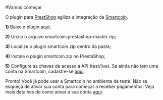 #Vamos começar

O plugin para <a href="http://www.prestashop.com/" target="_blank">PrestShop</a> agiliza a integração da <a href="https://smartcoin.com.br/" target="_blank">Smartcoin</a>.

**1)** Baixe o plugin <a href="https://github.com/smartcoinpayments/smartcoin-prestashop/archive/master.zip" target="_blank">aqui</a>;

**2)** Unzip o arquivo smartcoin-prestashop-master.zip;

**3)** Localize o plugin smartcoin.zip dentro da pasta;

**4)** Instale o plugin smartcoin.zip no PrestaShop;

**5)** Configure as chaves de acesso a API (test/live). Se ainda não tem uma conta na Smartcoin, cadastre-se <a href="https://manage.smartcoin.com.br/#/signup" target="_blank">aqui</a>.

Pronto! Você já pode usar a Smartcoin no ambiente de teste. Não se esqueça de ativar sua conta para começar a receber pagamentos. Veja mais detalhes de como ativar a sua conta <a href="https://github.com/smartcoinpayments/Documentation/wiki/Ativa%C3%A7%C3%A3o-da-Conta" target="_blank">aqui</a>.
